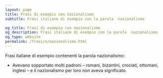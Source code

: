 ```yaml
---
layout: page
title: Frasi di esempio con nazionalismo 
subtitle: Frasi italiane di esempio con la parola  nazionalismo

og_title: Frasi di esempio con nazionalismo 
og_description: Frasi italiane di esempio con la parola  nazionalismo
og_type: website
permalink: /frasi/n/nazionalismo.html
---
```


Frasi italiane di esempio contenenti la parola nazionalismo:


- Avevano sopportato molti padroni – romani, bizantini, crociati, ottomani, inglesi – e il nazionalismo per loro non aveva significato.
